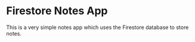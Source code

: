 # Firestore Notes App

This is a very simple notes app which uses the Firestore database to store notes.
